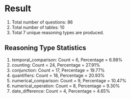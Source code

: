 # Result<br/>
1. Total number of questions: 86<br/>
2. Total number of tables: 10<br/>
3. Total 7 unique reasoning types are produced.<br/>
## **Reasoning Type Statistics**<br/>
1. temporal_comparison: Count = 6, Percentage = 6.98%<br/>
2. counting: Count = 24, Percentage = 27.91%<br/>
3. conjunction: Count = 17, Percentage = 19.77%<br/>
4. quantifiers: Count = 18, Percentage = 20.93%<br/>
5. numerical_comparison: Count = 9, Percentage = 10.47%<br/>
6. numerical_operation: Count = 8, Percentage = 9.30%<br/>
7. date_difference: Count = 4, Percentage = 4.65%<br/>
